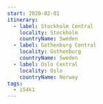 ```yaml
---
start: 2020-02-01
itinerary:
  - label: Stockholm Central
    locality: Stockholm
    countryName: Sweden
  - label: Gothenburg Central
    locality: Gothenburg
    countryName: Sweden
  - label: Oslo Central
    locality: Oslo
    countryName: Norway
tags:
  - i54k1
---
```

